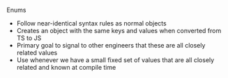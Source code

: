 Enums

- Follow near-identical syntax rules as normal objects
- Creates an object with the same keys and values when converted from TS to JS
- Primary goal to signal to other engineers that these are all closely related values
- Use whenever we have a small fixed set of values that are all closely related and known at
  compile time
